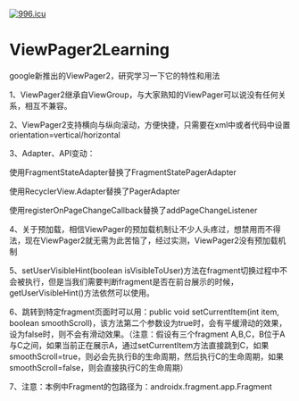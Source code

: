 [![996.icu](https://img.shields.io/badge/link-996.icu-red.svg)](https://996.icu)

# ViewPager2Learning
google新推出的ViewPager2，研究学习一下它的特性和用法

1、ViewPager2继承自ViewGroup，与大家熟知的ViewPager可以说没有任何关系，相互不兼容。

2、ViewPager2支持横向与纵向滚动，方便快捷，只需要在xml中或者代码中设置orientation=vertical/horizontal

3、Adapter、API变动：
  
  使用FragmentStateAdapter替换了FragmentStatePagerAdapter
  
  使用RecyclerView.Adapter替换了PagerAdapter
  
  使用registerOnPageChangeCallback替换了addPageChangeListener
  
4、关于预加载，相信ViewPager的预加载机制让不少人头疼过，想禁用而不得法，现在ViewPager2就无需为此苦恼了，经过实测，ViewPager2没有预加载机制

5、setUserVisibleHint(boolean isVisibleToUser)方法在fragment切换过程中不会被执行，但是当我们需要判断fragment是否在前台展示的时候，getUserVisibleHint()方法依然可以使用。

6、跳转到特定fragment页面时可以用：public void setCurrentItem(int item, boolean smoothScroll)，该方法第二个参数设为true时，会有平缓滑动的效果，设为false时，则不会有滑动效果。（注意：假设有三个fragment A,B,C，B位于A与C之间，如果当前正在展示A，通过setCurrentItem方法直接跳到C，如果smoothScroll=true，则必会先执行B的生命周期，然后执行C的生命周期，如果smoothScroll=false，则会直接执行C的生命周期）

7、注意：本例中Fragment的包路径为：androidx.fragment.app.Fragment
